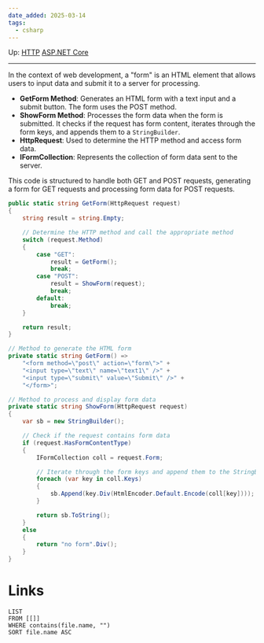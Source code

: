 ```yaml
---
date_added: 2025-03-14
tags:
  - csharp
---
```

Up: [HTTP](HTTP.md) [ASP.NET Core](ASP.NET%20Core.md)
___
In the context of web development, a "form" is an HTML element that allows users to input data and submit it to a server for processing.

- **GetForm Method**: Generates an HTML form with a text input and a submit button. The form uses the POST method.
- **ShowForm Method**: Processes the form data when the form is submitted. It checks if the request has form content, iterates through the form keys, and appends them to a `StringBuilder`.
- **HttpRequest**: Used to determine the HTTP method and access form data.
- **IFormCollection**: Represents the collection of form data sent to the server.

This code is structured to handle both GET and POST requests, generating a form for GET requests and processing form data for POST requests.

```cs
public static string GetForm(HttpRequest request)
{
    string result = string.Empty;

    // Determine the HTTP method and call the appropriate method
    switch (request.Method)
    {
        case "GET":
            result = GetForm();
            break;
        case "POST":
            result = ShowForm(request);
            break;
        default:
            break;
    }

    return result;
}

// Method to generate the HTML form
private static string GetForm() =>
    "<form method=\"post\" action=\"form\">" +
    "<input type=\"text\" name=\"text1\" />" +
    "<input type=\"submit\" value=\"Submit\" />" +
    "</form>";

// Method to process and display form data
private static string ShowForm(HttpRequest request)
{
    var sb = new StringBuilder();

    // Check if the request contains form data
    if (request.HasFormContentType)
    {
        IFormCollection coll = request.Form;

        // Iterate through the form keys and append them to the StringBuilder
        foreach (var key in coll.Keys)
        {
            sb.Append(key.Div(HtmlEncoder.Default.Encode(coll[key])));
        }

        return sb.ToString();
    }
    else
    {
        return "no form".Div();
    }
}
```

 
# Links
```dataview
LIST
FROM [[]]
WHERE contains(file.name, "")
SORT file.name ASC
```
